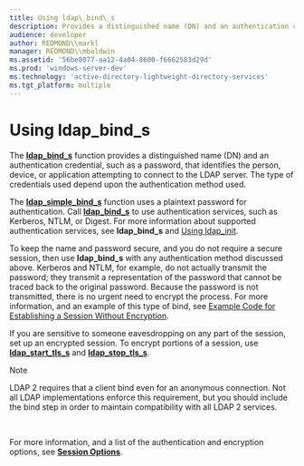```yaml
---
title: Using ldap\_bind\_s
description: Provides a distinguished name (DN) and an authentication credential, such as a password, that identifies the person, device, or application attempting to connect to the LDAP server. The type of credentials used depend upon the authentication method used.
audience: developer
author: REDMOND\\markl
manager: REDMOND\\mbaldwin
ms.assetid: '56be8077-aa12-4a04-8600-f6662583d29d'
ms.prod: 'windows-server-dev'
ms.technology: 'active-directory-lightweight-directory-services'
ms.tgt_platform: multiple
---
```


# Using ldap\_bind\_s

The [**ldap\_bind\_s**](ldap-bind-s.md) function provides a distinguished name (DN) and an authentication credential, such as a password, that identifies the person, device, or application attempting to connect to the LDAP server. The type of credentials used depend upon the authentication method used.

The [**ldap\_simple\_bind\_s**](ldap-simple-bind-s.md) function uses a plaintext password for authentication. Call [**ldap\_bind\_s**](ldap-bind-s.md) to use authentication services, such as Kerberos, NTLM, or Digest. For more information about supported authentication services, see **ldap\_bind\_s** and [Using ldap\_init](using-ldap-init.md).

To keep the name and password secure, and you do not require a secure session, then use **ldap\_bind\_s** with any authentication method discussed above. Kerberos and NTLM, for example, do not actually transmit the password; they transmit a representation of the password that cannot be traced back to the original password. Because the password is not transmitted, there is no urgent need to encrypt the process. For more information, and an example of this type of bind, see [Example Code for Establishing a Session Without Encryption](example-code-for-establishing-a-session-without-encryption.md).

If you are sensitive to someone eavesdropping on any part of the session, set up an encrypted session. To encrypt portions of a session, use [**ldap\_start\_tls\_s**](ldap-start-tls-s.md) and [**ldap\_stop\_tls\_s**](ldap-stop-tls-s.md).

> [!Note]  
> LDAP 2 requires that a client bind even for an anonymous connection. Not all LDAP implementations enforce this requirement, but you should include the bind step in order to maintain compatibility with all LDAP 2 services.

 

For more information, and a list of the authentication and encryption options, see [**Session Options**](session-options.md).

 

 




